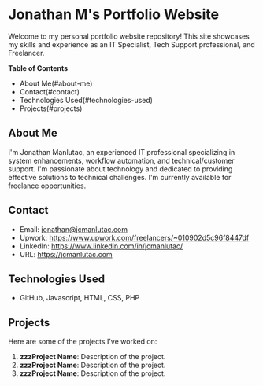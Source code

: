 # Jonathan M's Portfolio Website
Welcome to my personal portfolio website repository! This site showcases my skills and experience as an IT Specialist, Tech Support professional, and Freelancer.

**Table of Contents**
- About Me(#about-me)
- Contact(#contact)
- Technologies Used(#technologies-used)
- Projects(#projects)  <!-- Added Projects section -->

## About Me
I'm Jonathan Manlutac, an experienced IT professional specializing in system enhancements, workflow automation, and technical/customer support. I'm passionate about technology and dedicated to providing effective solutions to technical challenges.  I'm currently available for freelance opportunities.

## Contact
- Email: jonathan@jcmanlutac.com
- Upwork: https://www.upwork.com/freelancers/~010902d5c96f8447df
- LinkedIn: https://www.linkedin.com/in/jcmanlutac/
- URL: https://jcmanlutac.com

## Technologies Used
- GitHub, Javascript, HTML, CSS, PHP

## Projects
Here are some of the projects I've worked on:

1. **zzzProject Name**: Description of the project.
2. **zzzProject Name**: Description of the project.
3. **zzzProject Name**: Description of the project.
